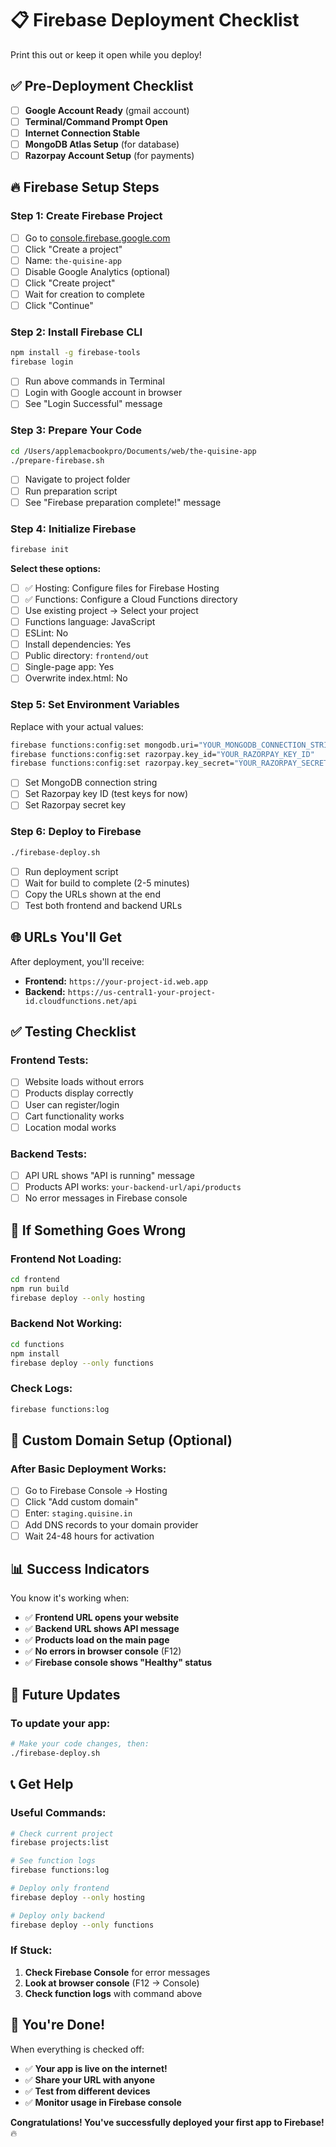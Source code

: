 # 📋 Firebase Deployment Checklist

Print this out or keep it open while you deploy!

## ✅ Pre-Deployment Checklist

- [ ] **Google Account Ready** (gmail account)
- [ ] **Terminal/Command Prompt Open**
- [ ] **Internet Connection Stable**
- [ ] **MongoDB Atlas Setup** (for database)
- [ ] **Razorpay Account Setup** (for payments)

## 🔥 Firebase Setup Steps

### Step 1: Create Firebase Project
- [ ] Go to [console.firebase.google.com](https://console.firebase.google.com)
- [ ] Click "Create a project"
- [ ] Name: `the-quisine-app`
- [ ] Disable Google Analytics (optional)
- [ ] Click "Create project"
- [ ] Wait for creation to complete
- [ ] Click "Continue"

### Step 2: Install Firebase CLI
```bash
npm install -g firebase-tools
firebase login
```
- [ ] Run above commands in Terminal
- [ ] Login with Google account in browser
- [ ] See "Login Successful" message

### Step 3: Prepare Your Code
```bash
cd /Users/applemacbookpro/Documents/web/the-quisine-app
./prepare-firebase.sh
```
- [ ] Navigate to project folder
- [ ] Run preparation script
- [ ] See "Firebase preparation complete!" message

### Step 4: Initialize Firebase
```bash
firebase init
```
**Select these options:**
- [ ] ✅ Hosting: Configure files for Firebase Hosting
- [ ] ✅ Functions: Configure a Cloud Functions directory
- [ ] Use existing project → Select your project
- [ ] Functions language: JavaScript
- [ ] ESLint: No
- [ ] Install dependencies: Yes
- [ ] Public directory: `frontend/out`
- [ ] Single-page app: Yes
- [ ] Overwrite index.html: No

### Step 5: Set Environment Variables
Replace with your actual values:
```bash
firebase functions:config:set mongodb.uri="YOUR_MONGODB_CONNECTION_STRING"
firebase functions:config:set razorpay.key_id="YOUR_RAZORPAY_KEY_ID"
firebase functions:config:set razorpay.key_secret="YOUR_RAZORPAY_SECRET"
```
- [ ] Set MongoDB connection string
- [ ] Set Razorpay key ID (test keys for now)
- [ ] Set Razorpay secret key

### Step 6: Deploy to Firebase
```bash
./firebase-deploy.sh
```
- [ ] Run deployment script
- [ ] Wait for build to complete (2-5 minutes)
- [ ] Copy the URLs shown at the end
- [ ] Test both frontend and backend URLs

## 🌐 URLs You'll Get

After deployment, you'll receive:
- **Frontend:** `https://your-project-id.web.app`
- **Backend:** `https://us-central1-your-project-id.cloudfunctions.net/api`

## ✅ Testing Checklist

### Frontend Tests:
- [ ] Website loads without errors
- [ ] Products display correctly
- [ ] User can register/login
- [ ] Cart functionality works
- [ ] Location modal works

### Backend Tests:
- [ ] API URL shows "API is running" message
- [ ] Products API works: `your-backend-url/api/products`
- [ ] No error messages in Firebase console

## 🚨 If Something Goes Wrong

### Frontend Not Loading:
```bash
cd frontend
npm run build
firebase deploy --only hosting
```

### Backend Not Working:
```bash
cd functions
npm install
firebase deploy --only functions
```

### Check Logs:
```bash
firebase functions:log
```

## 🎯 Custom Domain Setup (Optional)

### After Basic Deployment Works:
- [ ] Go to Firebase Console → Hosting
- [ ] Click "Add custom domain"
- [ ] Enter: `staging.quisine.in`
- [ ] Add DNS records to your domain provider
- [ ] Wait 24-48 hours for activation

## 📊 Success Indicators

You know it's working when:
- ✅ **Frontend URL opens your website**
- ✅ **Backend URL shows API message**
- ✅ **Products load on the main page**
- ✅ **No errors in browser console** (F12)
- ✅ **Firebase console shows "Healthy" status**

## 🔄 Future Updates

### To update your app:
```bash
# Make your code changes, then:
./firebase-deploy.sh
```

## 📞 Get Help

### Useful Commands:
```bash
# Check current project
firebase projects:list

# See function logs
firebase functions:log

# Deploy only frontend
firebase deploy --only hosting

# Deploy only backend  
firebase deploy --only functions
```

### If Stuck:
1. **Check Firebase Console** for error messages
2. **Look at browser console** (F12 → Console)
3. **Check function logs** with command above

## 🎉 You're Done!

When everything is checked off:
- ✅ **Your app is live on the internet!**
- ✅ **Share your URL with anyone**
- ✅ **Test from different devices**
- ✅ **Monitor usage in Firebase console**

**Congratulations! You've successfully deployed your first app to Firebase!** 🔥